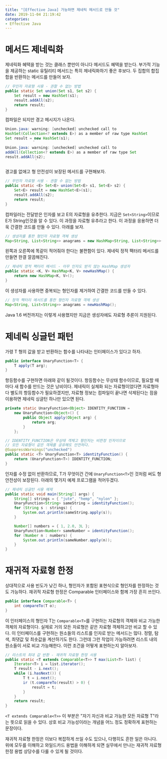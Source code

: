 ```yaml
---
title: "[Effective Java] 가능하면 제네릭 메서드로 만들 것"
date: 2019-11-04 21:19:42
categories:
- Effective Java
---
```


# 메서드 제네릭화
제네릭화 혜택을 받는 것는 클래스 뿐만이 아니다 메서드도 혜택을 받는다. 부가적 기능을 제공하는 static 유틸리티 메서드는 특히 제네릭화하기 좋은 후보다. 두 집합의 합집합을 반환하는 메서드를 만들어 보자.

```java
// 무인자 자료형 사용 - 권할 수 없는 방법
public static Set union(Set s1, Set s2) {
    Set result = new HashSet(s1);
    result.addAll(s2);
    return result;
}
```

컴파일은 되지만 경고 메시지가 나온다.

```java
Union.java: warning: [unchecked] unchecked call to
HashSet(Collection<? extends E>) as a member of raw type HashSet
Set result = new HashSet(s1);
            ＾
Union.java: warning: [unchecked] unchecked call to
addAll(Collection<? extends E>) as a member of raw type Set
result.addAll(s2);
             ＾
```

경고를 없애고 형 안전성이 보장된 메서드를 구현해보자.

```java
// 무인자 자료형 사용 - 권할 수 없는 방법
public static <E> Set<E> union(Set<E> s1, Set<E> s2) {
    Set<E> result = new HashSet<E>(s1);
    result.addAll(s2);
    return result;
}
```

컴파일러는 전달받은 인자를 보고 E의 자료형을 유추한다. 지금은 `Set<String>`이므로 E가 String인것을 알 수 있다. 이 과정을 자료형 유추라고 한다. 이 과정을 응용하면 더욱 간결한 코드를 만들 수 있다. 아래를 보자.

```java
// 생성자를 통한 형인자 자료형 객체 생성
Map<String, List<String>> anagrams = new HashMap<String, List<String>>();
```

왼쪽과 오른쪽에 똑같이 적어줘야 한다는 불편함이 있다. 제네릭 정적 팩터리 메서드를 만들면 한결 깔끔해진다.

```java
// 제네릭 정적 팩터리 메서드 - 아무 인자도 받지 않는 HashMap 생성자
public static <K, V> HashMap<K, V> newHashMap() {
    return new HashMap<K, V>();
}
```

이 생성자를 사용하면 중복되는 형인자를 제거하여 간결한 코드를 만들 수 있다.

```java
// 정적 팩터리 메서드를 통한 형인자 자료형 객체 생성
Map<String, List<String>> anagrams = newHashMap();
```

Java 1.6 버전까지는 이렇게 사용했지만 지금은 생성자에도 자료형 추론이 지원된다.

# 제네릭 싱글턴 패턴
가령 T 형의 값을 받고 반환하는 함수를 나타내는 인터페이스가 있다고 하자.

```java
public interface UnaryFunction<T> {
    T apply(T arg);
}
```

항등함수를 구현하면 아래와 같이 될것이다. 항등함수는 무상태 함수이므로, 필요할 때마다 새 함수를 만드는 것은 낭비이다. 제네릭이 실체화 되는 자료형이었다면 자료형마다 별도의 항등함수가 필요하겠지만, 자료형 정보는 컴파일이 끝나면 삭제된다는 점을 이용하면 제네릭 싱글턴 하나만 있으면 된다.

```java
private static UnaryFunction<Object> IDENTITY_FUNCTION = 
    new UnaryFunction<Object>() {
        public Object apply(Object arg) { 
            return arg; 
        }
    };

// IDENTITY_FUNCTION은 무상태 객체고 형인자는 비한정 인자이므로
// 모든 자료형이 같은 객체를 공유해도 안전하다.
@SuppressWarnings("unchecked")
public static <T> UnaryFunction<T> identityFunction() {
    return (UnaryFunction<T>) IDENTITY_FUNCTION;
}
```

인자를 수정 없이 반환하므로, T가 무엇이건 간에 `UnaryFunction<T>`인 것처럼 써도 형 안전성이 보장된다. 아래의 몇가지 예제 프로그램을 적어두겠다.

```java
// 제네릭 싱글턴 사용 예제
public static void main(String[] args) {
    String[] strings = { "jute", "hemp", "nylon" };
    UnaryFunction<String> sameString = identityFunction();
    for (String s : strings) {
        System.out.println(sameString.apply(s));
    }

    Number[] numbers = { 1, 2.0, 3L };
    UnaryFunction<Number> sameNumber = identityFunction();
    for (Number n : numbers) {
        System.out.println(sameNumber.apply(n));
    }
}
```

# 재귀적 자료형 한정
상대적으로 사용 빈도가 낮긴 하나, 형인자가 포함된 표현식으로 형인자를 한정하는 것도 가능하다. 재귀적 자료형 한정은 Comparable 인터페이스와 함께 가장 흔히 쓰인다.

```java
public interface Comparable<T> {
    int compareTo(T o);
}
```

이 인터페이스의 형인자 T는 `Comparable<T>`를 구현하는 자료형의 객체와 비교 가능한 객체의 자료형이다. 실제로 거의 모든 자료형은 같은 자료형 객체하고만 비교 할 수 있다. 이 인터페이스를 구현하는 원소들의 리스트를 인자로 받는 메서드는 많다. 정렬, 탐색, 최댓값 및 최솟값을 계산하기도 한다. 그런데 그런 작업이 가능하려면 리스트 내의 원소들이 서로 비교 가능해한다. 이런 조건을 어떻게 표현하는지 알아보자.

```java
// 리스트의 최대 값 반환 - 재귀적 자료형 한정 사용
public static <T extends Comparable<T>> T max(List<T> list) {
    Iterator<T> i = list.iterator();
    T result - i.next();
    while (i.hasNext()) {
        T t = i.next();
        ir (t.compareTo(result) > 0) {
            result = t;
        }
    }
    return result;
}
```

`<T extends Comparable<T>>` 이 부분은 "자기 자신과 비교 가능한 모든 자료형 T"라는 뜻으로 읽을 수 있다. 상호 비교 가능성이라는 개념을 어느 정도 정확하게 표현하는 문장이다.

재귀적 자료형 한정은 이보다 복잡하게 쓰일 수도 있으나, 다행히도 흔한 일은 아니다. 위에 모두를 이해하고 와일드카드 용법을 이해하게 되면 실무에서 만나는 재귀적 자료형 한정 용법 상당수를 다룰 수 있게 될 것이다.